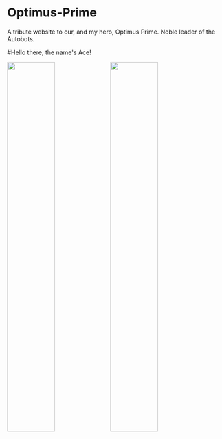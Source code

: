 # Optimus-Prime
A tribute website to our, and my hero, Optimus Prime. Noble leader of the Autobots.

#Hello there, the name's Ace!

<img align="left" width="47%" src="https://github-readme-stats.vercel.app/api?username=Thembek&show_icons=true&theme=radical" />

<img align="left" width="47%" src="https://github-readme-stats.vercel.app/api/top-langs/?username=Thembek&layout=compact" />
